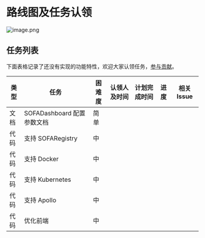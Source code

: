 # 路线图及任务认领

![image.png](https://gw.alipayobjects.com/mdn/sofastack/afts/img/A*MI1HSpF5VTMAAAAAAAAAAABjARQnAQ)

## 任务列表

下面表格记录了还没有实现的功能特性，欢迎大家认领任务，[参与贡献](./Contribution)。

| 类型 | 任务 | 困难度 | 认领人及时间 | 计划完成时间 | 进度 | 相关 Issue |
|---|---|---|---|---|---|---|
|文档|SOFADashboard 配置参数文档|简单| | | |
|代码|支持 SOFARegistry |中| | | |
|代码|支持 Docker |中| | | |
|代码|支持 Kubernetes|中| | | |
|代码|支持 Apollo|中| | | |
|代码|优化前端|中| | | |
